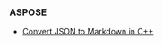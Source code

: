 ### ASPOSE 
- [Convert JSON to Markdown in C++](https://products.aspose.com/cells/cpp/conversion/json-to-markdown/)

